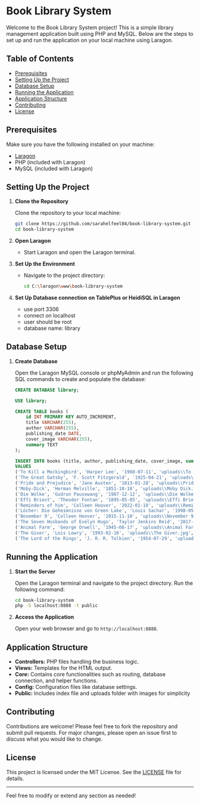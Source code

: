 # Book Library System

Welcome to the Book Library System project! This is a simple library management application built using PHP and MySQL. Below are the steps to set up and run the application on your local machine using Laragon.

## Table of Contents

- [Prerequisites](#prerequisites)
- [Setting Up the Project](#setting-up-the-project)
- [Database Setup](#database-setup)
- [Running the Application](#running-the-application)
- [Application Structure](#application-structure)
- [Contributing](#contributing)
- [License](#license)

## Prerequisites

Make sure you have the following installed on your machine:

- [Laragon](https://laragon.org/download/)
- PHP (included with Laragon)
- MySQL (included with Laragon)

## Setting Up the Project

1. **Clone the Repository**

   Clone the repository to your local machine:

   ```bash
   git clone https://github.com/sarahelfeel04/book-library-system.git
   cd book-library-system
   ```

2. **Open Laragon**

   - Start Laragon and open the Laragon terminal.

3. **Set Up the Environment**

   - Navigate to the project directory:

     ```bash
     cd C:\laragon\www\book-library-system
     ```

4. **Set Up Database connection on TablePlus or HeidiSQL in Laragon**
    - use port 3306
    - connect on localhost
    - user should be root
    - database name: library

## Database Setup

1. **Create Database**

   Open the Laragon MySQL console or phpMyAdmin and run the following SQL commands to create and populate the database:

   ```sql
   CREATE DATABASE library;

   USE library;

   CREATE TABLE books (
       id INT PRIMARY KEY AUTO_INCREMENT,
       title VARCHAR(255),
       author VARCHAR(255),
       publishing_date DATE,
       cover_image VARCHAR(255),
       summary TEXT
   );

   INSERT INTO books (title, author, publishing_date, cover_image, summary)
   VALUES
   ('To Kill a Mockingbird', 'Harper Lee', '1960-07-11', 'uploads\\To Kill A Mockingbird.jpg', 'A novel about the serious issues of rape and racial inequality.'),
   ('The Great Gatsby', 'F. Scott Fitzgerald', '1925-04-21', 'uploads\\The Great Gatsby.jpg', 'A story about the young and mysterious millionaire Jay Gatsby and his quixotic passion for the beautiful Daisy Buchanan.'),
   ('Pride and Prejudice', 'Jane Austen', '1813-01-28', 'uploads\\Pride and Prejudice.jpg', 'A romantic novel that charts the emotional development of the protagonist Elizabeth Bennet.'),
   ('Moby-Dick', 'Herman Melville', '1851-10-18', 'uploads\\Moby Dick.jpg', 'The narrative of Captain Ahabs obsessive quest to kill the white whale, Moby Dick.'),
   ('Die Wolke', 'Gudrun Pausewang', '1987-12-12', 'uploads\\Die Wolke.jpg', 'The story was written after the 1986 Chernobyl nuclear disaster in Ukraine, with a 14-year-old girl having to deal with the consequences of a fictional similar disaster in Germany.'),
   ('Effi Briest', 'Theodor Fontan', '1895-05-05', 'uploads\\Effi Briest.jpg', 'Effi Briest is a realist novel by Theodor Fontane. Published in book form in 1895, Effi Briest marks both a watershed and a climax in the poetic realism of literature.'),
   ('Reminders of him', 'Colleen Hoover', '2022-01-18', 'uploads\\Reminders Of Him.jpg', 'It was about a young mother reaching out for her daughter shes never met, after serving time for a tragic mistake.'),
   ('Löcher: Die Geheimnisse von Green Lake', 'Louis Sachar', '1998-05-06', 'uploads\\Locher.jpg', 'The book centers on Stanley Yelnats, who is sent to Camp Green Lake, a correctional boot camp in a desert in Texas, after being falsely accused of theft.'),
   ('November 9', 'Colleen Hoover', '2015-11-10', 'uploads\\November 9.jpg', 'The novel centres on an 18-year-old woman who moves to Michigan with her family after the death of her father. Once there, she becomes romantically involved with her neighbour, but a startling discovery forces them apart. Things are further complicated by another family tragedy.'),
   ('The Seven Husbands of Evelyn Hugo', 'Taylor Jenkins Reid', '2017-06-13', 'uploads\\The Seven Husbands of Evelyn Hugo.jpg', 'Hugo comes from a poor background, but marries the first of her many husbands in order to move to Hollywood and pursue her career. The novel spans over the entirety of Hugos life, and revolves around the circumstances surrounding each of her marriages.'),
   ('Animal Farm', 'George Orwell', '1945-08-17', 'uploads\\Animal Farm.jpg', 'It tells the story of a group of anthropomorphic farm animals who rebel against their human farmer, hoping to create a society where the animals can be equal, free, and happy.'),
   ('The Giver', 'Lois Lowry', '1993-02-16', 'uploads\\The Giver.jpg', 'The Giver is a 1993 American young adult dystopian novel written by Lois Lowry, set in a society which at first appears to be utopian but is revealed to be dystopian as the story progresses.'),
   ('The Lord of the Rings', 'J. R. R. Tolkien', '1954-07-29', 'uploads\\The Lord of the Rings.jpg', 'The Lord of the Rings is the saga of a group of sometimes reluctant heroes who set forth to save their world from consummate evil.');
   ```

## Running the Application

1. **Start the Server**

   Open the Laragon terminal and navigate to the project directory. Run the following command:

   ```bash
   cd book-library-system
   php -S localhost:8888 -t public
   ```

2. **Access the Application**

   Open your web browser and go to `http://localhost:8888`.

## Application Structure

- **Controllers:** PHP files handling the business logic.
- **Views:** Templates for the HTML output.
- **Core:** Contains core functionalities such as routing, database connection, and helper functions.
- **Config:** Configuration files like database settings.
- **Public:** Includes index file and uploads folder with images for simplicity

## Contributing

Contributions are welcome! Please feel free to fork the repository and submit pull requests. For major changes, please open an issue first to discuss what you would like to change.

## License

This project is licensed under the MIT License. See the [LICENSE](LICENSE) file for details.

---

Feel free to modify or extend any section as needed!
